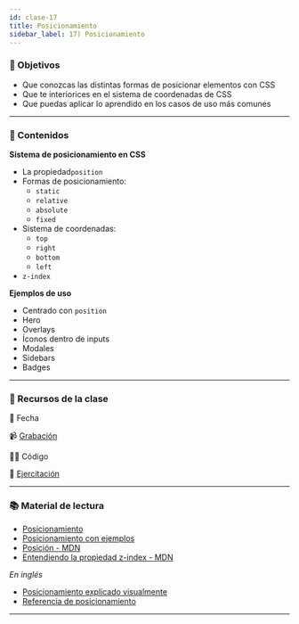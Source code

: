 ```yaml
---
id: clase-17
title: Posicionamiento
sidebar_label: 17) Posicionamiento
---
```


### 🏁 Objetivos

- Que conozcas las distintas formas de posicionar elementos con CSS
- Que te interiorices en el sistema de coordenadas de CSS
- Que puedas aplicar lo aprendido en los casos de uso más comunes

---

### 📝 Contenidos

**Sistema de posicionamiento en CSS**

- La propiedad`position`
- Formas de posicionamiento:
  - `static`
  - `relative`
  - `absolute`
  - `fixed`
- Sistema de coordenadas:
  - `top`
  - `right`
  - `bottom`
  - `left`
- `z-index`

**Ejemplos de uso**

- Centrado con `position`
- Hero
- Overlays
- Íconos dentro de inputs
- Modales
- Sidebars
- Badges

---

### 🚀 Recursos de la clase

📆 Fecha

📹 [Grabación](https://us02web.zoom.us/rec/share/ydD46GiQsr1-fNz8e2KOwkCEPsXUqLvmVgDEC7_vUkkzsUw2MlWIXGhraD4h9xSo.1GqD8oR9fWrxRRpL)

👩‍💻 Código

💪 [Ejercitación](https://github.com/Ada-IT/ejercicios-frontend/tree/master/modulo-2/ejercicios/posicionamiento)

---

### 📚 Material de lectura

- [Posicionamiento](https://frontend.adaitw.org/docs/html-css/hc15)
- [Posicionamiento con ejemplos](https://ada7matm.github.io/pages/position.html)
- [Posición - MDN](https://developer.mozilla.org/es/docs/Web/CSS/position)
- [Entendiendo la propiedad z-index - MDN](https://developer.mozilla.org/es/docs/Web/CSS/CSS_Positioning/entendiendo_z_index)

_En inglés_

- [Posicionamiento explicado visualmente](https://www.internetingishard.com/html-and-css/advanced-positioning/)
- [Referencia de posicionamiento](https://cssreference.io/positioning/)

---
